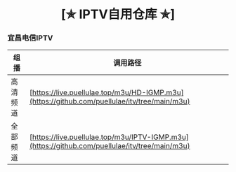 <h1 align="center"> [✯ IPTV自用仓库 ✯] </h1>
<h3> 宜昌电信IPTV </h3>

| 组播  | 调用路径                                                                           | 
|-------|-------------------------------------------------------------------------------------|
| 高清频道  | [https://live.puellulae.top/m3u/HD-IGMP.m3u](https://github.com/puellulae/itv/tree/main/m3u) |
| 全部频道  | [https://live.puellulae.top/m3u/IPTV-IGMP.m3u](https://github.com/puellulae/itv/tree/main/m3u) | 
